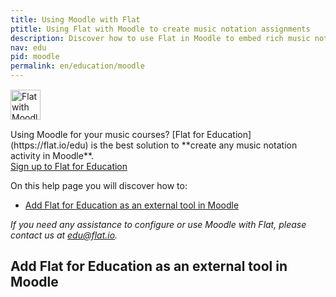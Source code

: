 ```yaml
---
title: Using Moodle with Flat
ptitle: Using Flat with Moodle to create music notation assignments
description: Discover how to use Flat in Moodle to embed rich music notation in your Moodle pages, create seamless assignments from music theory to music compsition in your favorite LMS.
nav: edu
pid: moodle
permalink: en/education/moodle
---
```


<div class="fll" style="margin: 15px 15px 15px 0"><img src="https://flat.io/img/icons/product/moodle.svg" alt="Flat with Moodle" style="width: 48px;height:48px;border:0"></div>
Using Moodle for your music courses? [Flat for Education](https://flat.io/edu) is the best solution to **create any music notation activity in Moodle**.

<div class="btn-cta-wrapper"><a href="https://flat.io/edu/signup?ref=help-moodle" class="btn-cta-site">Sign up to Flat for Education</a></div>

On this help page you will discover how to:

* [Add Flat for Education as an external tool in Moodle](#)

*If you need any assistance to configure or use Moodle with Flat, please contact us at [edu@flat.io](mailto:edu@flat.io).*

## Add Flat for Education as an external tool in Moodle